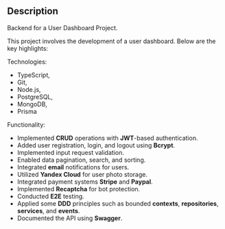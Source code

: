 
## Description

Backend for a User Dashboard Project.

This project involves the development of a user dashboard. Below are the key highlights:

Technologies: 
- TypeScript, 
- Git, 
- Node.js, 
- PostgreSQL, 
- MongoDB, 
- Prisma

Functionality:
- Implemented **CRUD** operations with **JWT**-based authentication.
- Added user registration, login, and logout using **Bcrypt**.
- Implemented input request validation.
- Enabled data pagination, search, and sorting.
- Integrated **email** notifications for users.
- Utilized **Yandex Cloud** for user photo storage.
- Integrated payment systems **Stripe** and **Paypal**.
- Implemented **Recaptcha** for bot protection.
- Conducted **E2E** testing.
- Applied some **DDD** principles such as bounded **contexts**, **repositories**, **services**, and **events**.
- Documented the API using **Swagger**.